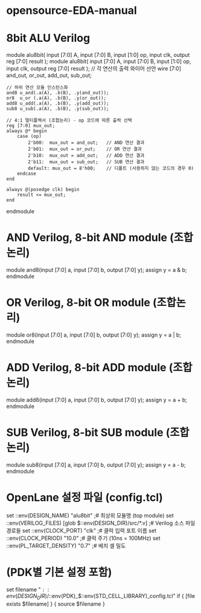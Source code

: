 # opensource-EDA-manual


# 8bit ALU Verilog

module alu8bit(
    input  [7:0] A,
    input  [7:0] B,
    input  [1:0] op,
    input        clk,
    output reg [7:0] result
);
module alu8bit(
    input  [7:0] A,
    input  [7:0] B,
    input  [1:0] op,
    input        clk,
    output reg [7:0] result
);
    // 각 연산의 출력 와이어 선언
    wire [7:0] and_out, or_out, add_out, sub_out;
    
    // 하위 연산 모듈 인스턴스화
    and8 u_and(.a(A), .b(B), .y(and_out));
    or8  u_or (.a(A), .b(B), .y(or_out));
    add8 u_add(.a(A), .b(B), .y(add_out));
    sub8 u_sub(.a(A), .b(B), .y(sub_out));
    
    // 4:1 멀티플렉서 (조합논리) - op 코드에 따른 출력 선택
    reg [7:0] mux_out;
    always @* begin
        case (op)
            2'b00:  mux_out = and_out;   // AND 연산 결과
            2'b01:  mux_out = or_out;    // OR 연산 결과
            2'b10:  mux_out = add_out;   // ADD 연산 결과
            2'b11:  mux_out = sub_out;   // SUB 연산 결과
            default: mux_out = 8'h00;    // 디폴트 (사용하지 않는 코드의 경우 0)
        endcase
    end
   
    always @(posedge clk) begin
        result <= mux_out;
    end
endmodule



# AND Verilog, 8-bit AND module (조합논리)
module and8(input [7:0] a, input [7:0] b, output [7:0] y);
    assign y = a & b;
endmodule


# OR Verilog, 8-bit OR module (조합논리)
module or8(input [7:0] a, input [7:0] b, output [7:0] y);
    assign y = a | b;
endmodule


# ADD Verilog, 8-bit ADD module (조합논리)
module add8(input [7:0] a, input [7:0] b, output [7:0] y);
    assign y = a + b;
endmodule


# SUB Verilog, 8-bit SUB module (조합논리)
module sub8(input [7:0] a, input [7:0] b, output [7:0] y);
    assign y = a - b;
endmodule


# OpenLane 설정 파일 (config.tcl)
set ::env(DESIGN_NAME) "alu8bit"                      ;# 최상위 모듈명 (top module)
set ::env(VERILOG_FILES) [glob $::env(DESIGN_DIR)/src/*.v] ;# Verilog 소스 파일 경로들
set ::env(CLOCK_PORT) "clk"                              ;# 클럭 입력 포트 이름
set ::env(CLOCK_PERIOD) "10.0"                           ;# 클럭 주기 (10ns = 100MHz)
set ::env(PL_TARGET_DENSITY) "0.7"                       ;# 배치 셀 밀도

# (PDK별 기본 설정 포함)
set filename "$::env(DESIGN_DIR)/$::env(PDK)_$::env(STD_CELL_LIBRARY)_config.tcl"
if { [file exists $filename] } { source $filename }
